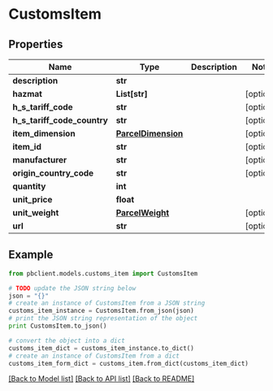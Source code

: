 # CustomsItem


## Properties
Name | Type | Description | Notes
------------ | ------------- | ------------- | -------------
**description** | **str** |  | 
**hazmat** | **List[str]** |  | [optional] 
**h_s_tariff_code** | **str** |  | [optional] 
**h_s_tariff_code_country** | **str** |  | [optional] 
**item_dimension** | [**ParcelDimension**](ParcelDimension.md) |  | [optional] 
**item_id** | **str** |  | [optional] 
**manufacturer** | **str** |  | [optional] 
**origin_country_code** | **str** |  | [optional] 
**quantity** | **int** |  | 
**unit_price** | **float** |  | 
**unit_weight** | [**ParcelWeight**](ParcelWeight.md) |  | [optional] 
**url** | **str** |  | [optional] 

## Example

```python
from pbclient.models.customs_item import CustomsItem

# TODO update the JSON string below
json = "{}"
# create an instance of CustomsItem from a JSON string
customs_item_instance = CustomsItem.from_json(json)
# print the JSON string representation of the object
print CustomsItem.to_json()

# convert the object into a dict
customs_item_dict = customs_item_instance.to_dict()
# create an instance of CustomsItem from a dict
customs_item_form_dict = customs_item.from_dict(customs_item_dict)
```
[[Back to Model list]](../README.md#documentation-for-models) [[Back to API list]](../README.md#documentation-for-api-endpoints) [[Back to README]](../README.md)


